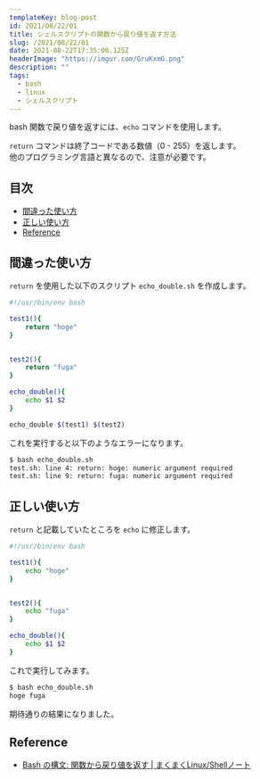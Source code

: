 ```yaml
---
templateKey: blog-post
id: 2021/08/22/01
title: シェルスクリプトの関数から戻り値を返す方法
slug: /2021/08/22/01
date: 2021-08-22T17:35:00.125Z
headerImage: "https://imgur.com/GruKxmG.png"
description: ""
tags:
  - bash
  - linux
  - シェルスクリプト
---
```


bash 関数で戻り値を返すには、`echo` コマンドを使用します。

`return` コマンドは終了コードである数値（0 - 255）を返します。  
他のプログラミング言語と異なるので、注意が必要です。

## 目次
<!-- START doctoc generated TOC please keep comment here to allow auto update -->
<!-- DON'T EDIT THIS SECTION, INSTEAD RE-RUN doctoc TO UPDATE -->


- [間違った使い方](#%E9%96%93%E9%81%95%E3%81%A3%E3%81%9F%E4%BD%BF%E3%81%84%E6%96%B9)
- [正しい使い方](#%E6%AD%A3%E3%81%97%E3%81%84%E4%BD%BF%E3%81%84%E6%96%B9)
- [Reference](#reference)

<!-- END doctoc generated TOC please keep comment here to allow auto update -->

## 間違った使い方

`return` を使用した以下のスクリプト `echo_double.sh` を作成します。

```bash
#!/usr/bin/env bash

test1(){
    return "hoge"
}


test2(){
    return "fuga"
}

echo_double(){
    echo $1 $2
}

echo_double $(test1) $(test2)
```

これを実行すると以下のようなエラーになります。

```bash
$ bash echo_double.sh
test.sh: line 4: return: hoge: numeric argument required
test.sh: line 9: return: fuga: numeric argument required
```

## 正しい使い方

`return` と記載していたところを `echo` に修正します。

```bash
#!/usr/bin/env bash

test1(){
    echo "hoge"
}


test2(){
    echo "fuga"
}

echo_double(){
    echo $1 $2
}
```

これで実行してみます。

```bash
$ bash echo_double.sh 
hoge fuga
```

期待通りの結果になりました。

## Reference

- [Bash の構文: 関数から戻り値を返す | まくまくLinux/Shellノート](https://maku77.github.io/linux/syntax/return-value-from-function.html)
